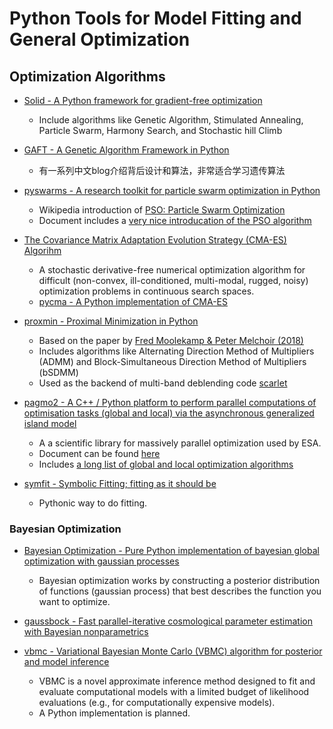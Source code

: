 # Python Tools for Model Fitting and General Optimization

## Optimization Algorithms

* [Solid - A Python framework for gradient-free optimization](https://github.com/100/Solid)
	- Include algorithms like Genetic Algorithm, Stimulated Annealing, Particle Swarm, Harmony Search, and Stochastic hill Climb

* [GAFT - A Genetic Algorithm Framework in Python](https://github.com/PytLab/gaft)
	- 有一系列中文blog介绍背后设计和算法，非常适合学习遗传算法

* [pyswarms - A research toolkit for particle swarm optimization in Python](https://github.com/ljvmiranda921/pyswarms)
	- Wikipedia introduction of [PSO: Particle Swarm Optimization](https://en.wikipedia.org/wiki/Particle_swarm_optimization)
	- Document includes a [very nice introducation of the PSO algorithm](https://pyswarms.readthedocs.io/en/latest/intro.html)
	
* [The Covariance Matrix Adaptation Evolution Strategy (CMA-ES) Algorihm](https://en.wikipedia.org/wiki/CMA-ES)
	- A stochastic derivative-free numerical optimization algorithm for difficult (non-convex, ill-conditioned, multi-modal, rugged, noisy) optimization problems in continuous search spaces.
	- [pycma - A Python implementation of CMA-ES](https://github.com/CMA-ES/pycma)

* [proxmin - Proximal Minimization in Python](https://github.com/pmelchior/proxmin)
	- Based on the paper by [Fred Moolekamp & Peter Melchoir (2018)](https://link.springer.com/article/10.1007%2Fs11081-018-9380-y)
	* Includes algorithms like Alternating Direction Method of Multipliers (ADMM) and Block-Simultaneous Direction Method of Multipliers (bSDMM)
	* Used as the backend of multi-band deblending code [scarlet](https://github.com/fred3m/scarlet)
	
* [pagmo2 - A C++ / Python platform to perform parallel computations of optimisation tasks (global and local) via the asynchronous generalized island model](https://github.com/esa/pagmo2)
	- A a scientific library for massively parallel optimization used by ESA.
	- Document can be found [here](https://esa.github.io/pagmo2/)
	- Includes [a long list of global and local optimization algorithms](https://esa.github.io/pagmo2/docs/algorithm_list.html)

* [symfit - Symbolic Fitting; fitting as it should be](https://github.com/tBuLi/symfit)
	- Pythonic way to do fitting.

### Bayesian Optimization

* [Bayesian Optimization - Pure Python implementation of bayesian global optimization with gaussian processes](https://github.com/fmfn/BayesianOptimization)
	- Bayesian optimization works by constructing a posterior distribution of functions (gaussian process) that best describes the function you want to optimize.

* [gaussbock - Fast parallel-iterative cosmological parameter estimation with Bayesian nonparametrics](https://github.com/moews/gaussbock)
	
* [vbmc - Variational Bayesian Monte Carlo (VBMC) algorithm for posterior and model inference](https://github.com/lacerbi/vbmc)
	- VBMC is a novel approximate inference method designed to fit and evaluate computational models with a limited budget of likelihood evaluations (e.g., for computationally expensive models).
	- A Python implementation is planned.
